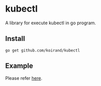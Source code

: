 kubectl
===

A library for execute kubectl in go program.

## Install

```
go get github.com/koirand/kubectl
```

## Example

Please refer [here](cmd/example/main.go).
